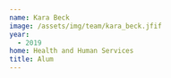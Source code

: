 ```yaml
---
name: Kara Beck 
image: /assets/img/team/kara_beck.jfif
year:
  - 2019
home: Health and Human Services
title: Alum
---
```

